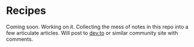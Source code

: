 # Recipes

Coming soon. Working on it. Collecting the mess of notes in this repo into a few articulate articles. Will post to [dev.to](https://dev.to) or similar community site with comments.

